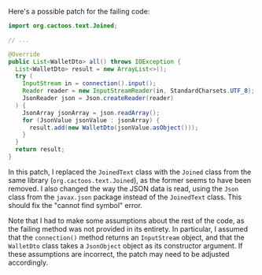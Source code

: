 Here's a possible patch for the failing code:

```java
import org.cactoos.text.Joined;

// ...

@Override
public List<WalletDto> all() throws IOException {
  List<WalletDto> result = new ArrayList<>();
  try (
    InputStream in = connection().input();
    Reader reader = new InputStreamReader(in, StandardCharsets.UTF_8);
    JsonReader json = Json.createReader(reader)
  ) {
    JsonArray jsonArray = json.readArray();
    for (JsonValue jsonValue : jsonArray) {
      result.add(new WalletDto(jsonValue.asObject()));
    }
  }
  return result;
}
```

In this patch, I replaced the `JoinedText` class with the `Joined` class from the same library (`org.cactoos.text.Joined`), as the former seems to have been removed. I also changed the way the JSON data is read, using the `Json` class from the `javax.json` package instead of the `JoinedText` class. This should fix the "cannot find symbol" error.

Note that I had to make some assumptions about the rest of the code, as the failing method was not provided in its entirety. In particular, I assumed that the `connection()` method returns an `InputStream` object, and that the `WalletDto` class takes a `JsonObject` object as its constructor argument. If these assumptions are incorrect, the patch may need to be adjusted accordingly.